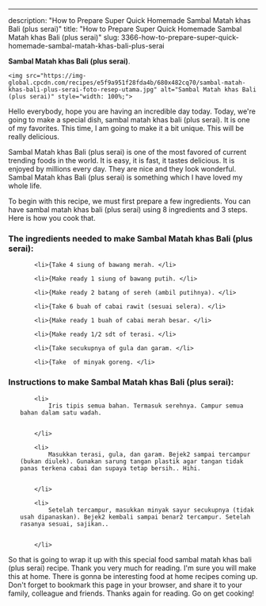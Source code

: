 ---
description: "How to Prepare Super Quick Homemade Sambal Matah khas Bali (plus serai)"
title: "How to Prepare Super Quick Homemade Sambal Matah khas Bali (plus serai)"
slug: 3366-how-to-prepare-super-quick-homemade-sambal-matah-khas-bali-plus-serai

<p>
	<strong>Sambal Matah khas Bali (plus serai)</strong>. 
	
</p>
<p>
	
	<img src="https://img-global.cpcdn.com/recipes/e5f9a951f28fda4b/680x482cq70/sambal-matah-khas-bali-plus-serai-foto-resep-utama.jpg" alt="Sambal Matah khas Bali (plus serai)" style="width: 100%;">
	
	
</p>
<p>
	Hello everybody, hope you are having an incredible day today. Today, we're going to make a special dish, sambal matah khas bali (plus serai). It is one of my favorites. This time, I am going to make it a bit unique. This will be really delicious.
</p>
	
<p>
	
</p>
<p>
	Sambal Matah khas Bali (plus serai) is one of the most favored of current trending foods in the world. It is easy, it is fast, it tastes delicious. It is enjoyed by millions every day. They are nice and they look wonderful. Sambal Matah khas Bali (plus serai) is something which I have loved my whole life.
</p>

<p>
To begin with this recipe, we must first prepare a few ingredients. You can have sambal matah khas bali (plus serai) using 8 ingredients and 3 steps. Here is how you cook that.
</p>

<h3>The ingredients needed to make Sambal Matah khas Bali (plus serai):</h3>

<ol>
	
		<li>{Take 4 siung of bawang merah. </li>
	
		<li>{Make ready 1 siung of bawang putih. </li>
	
		<li>{Make ready 2 batang of sereh (ambil putihnya). </li>
	
		<li>{Take 6 buah of cabai rawit (sesuai selera). </li>
	
		<li>{Make ready 1 buah of cabai merah besar. </li>
	
		<li>{Make ready 1/2 sdt of terasi. </li>
	
		<li>{Take secukupnya of gula dan garam. </li>
	
		<li>{Take  of minyak goreng. </li>
	
</ol>
<p>
	
</p>

<h3>Instructions to make Sambal Matah khas Bali (plus serai):</h3>

<ol>
	
		<li>
			Iris tipis semua bahan. Termasuk serehnya. Campur semua bahan dalam satu wadah.
			
			
		</li>
	
		<li>
			Masukkan terasi, gula, dan garam. Bejek2 sampai tercampur (bukan diulek). Gunakan sarung tangan plastik agar tangan tidak panas terkena cabai dan supaya tetap bersih.. Hihi.
			
			
		</li>
	
		<li>
			Setelah tercampur, masukkan minyak sayur secukupnya (tidak usah dipanaskan). Bejek2 kembali sampai benar2 tercampur. Setelah rasanya sesuai, sajikan..
			
			
		</li>
	
</ol>

<p>
	
</p>

<p>
	So that is going to wrap it up with this special food sambal matah khas bali (plus serai) recipe. Thank you very much for reading. I'm sure you will make this at home. There is gonna be interesting food at home recipes coming up. Don't forget to bookmark this page in your browser, and share it to your family, colleague and friends. Thanks again for reading. Go on get cooking!
</p>
